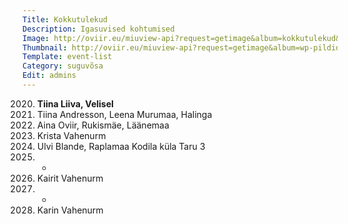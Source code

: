 ```yaml
---
Title: Kokkutulekud
Description: Igasuvised kohtumised
Image: http://oviir.eu/miuview-api?request=getimage&album=kokkutulekud&item=1964-1.-kokkutulek-tallinnas-linnu-teel-nurkade-juures-vol2.jpg&size=1200&mode=longest
Thumbnail: http://oviir.eu/miuview-api?request=getimage&album=wp-pildid-sisusse&item=o-logo-white.png&size=600&mode=square
Template: event-list
Category: suguvõsa
Edit: admins
---
```


2020. **Tiina Liiva, Velisel**
2021. Tiina Andresson, Leena Murumaa, Halinga
2022. Aina Oviir, Rukismäe, Läänemaa
2023. Krista Vahenurm
2024. Ulvi Blande, Raplamaa Kodila küla Taru 3
2025. -
2026. Kairit Vahenurm
2027. -
2028. Karin Vahenurm
